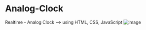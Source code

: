 # Analog-Clock
Realtime - Analog Clock --> using HTML, CSS, JavaScript
![image](https://user-images.githubusercontent.com/64256552/167656229-068f9861-69aa-4be1-8829-09e35722b504.png)
